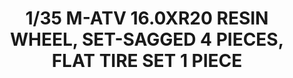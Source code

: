 ---
layout: product
title: "1/35 M-ATV 16.0XR20 RESIN WHEEL, SET-SAGGED 4 PIECES, FLAT TIRE SET 1 PIECE"
price: "2200" 
desc: "Maketa"
img_path: "/assets/img/RM1001.jpg"
brand: "N/A"
available: false
special_offer: false
new: false
soon: false
cat: "010000"
subcat: "010800"
subsubcat: "0N/A"
sifra: "RM1001"
popular: false
---